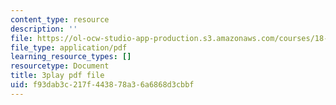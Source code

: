 ```yaml
---
content_type: resource
description: ''
file: https://ol-ocw-studio-app-production.s3.amazonaws.com/courses/18-06sc-linear-algebra-fall-2011/f93dab3c217f443878a36a6868d3cbbf_TX_vooSnhm8.pdf
file_type: application/pdf
learning_resource_types: []
resourcetype: Document
title: 3play pdf file
uid: f93dab3c-217f-4438-78a3-6a6868d3cbbf
---
```

